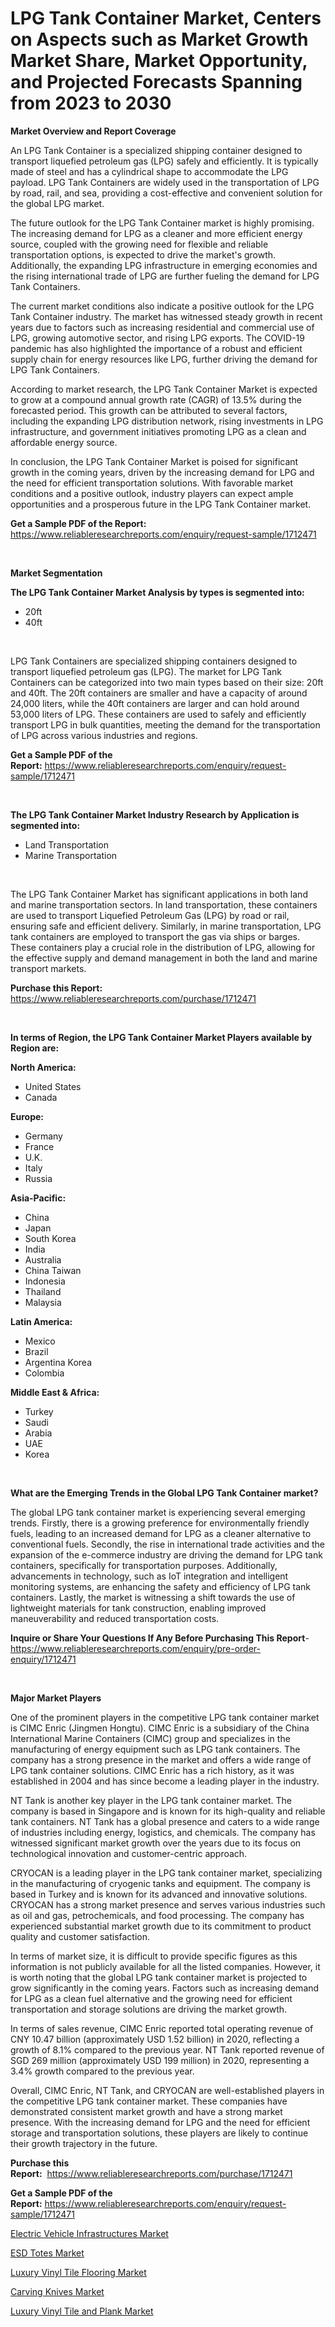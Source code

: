 <p><h1>LPG Tank Container Market, Centers on Aspects such as Market Growth Market Share, Market Opportunity, and Projected Forecasts Spanning from 2023 to 2030</h1></p><p><strong>Market Overview and Report Coverage</strong></p>
<p><p>An LPG Tank Container is a specialized shipping container designed to transport liquefied petroleum gas (LPG) safely and efficiently. It is typically made of steel and has a cylindrical shape to accommodate the LPG payload. LPG Tank Containers are widely used in the transportation of LPG by road, rail, and sea, providing a cost-effective and convenient solution for the global LPG market.</p><p>The future outlook for the LPG Tank Container market is highly promising. The increasing demand for LPG as a cleaner and more efficient energy source, coupled with the growing need for flexible and reliable transportation options, is expected to drive the market's growth. Additionally, the expanding LPG infrastructure in emerging economies and the rising international trade of LPG are further fueling the demand for LPG Tank Containers.</p><p>The current market conditions also indicate a positive outlook for the LPG Tank Container industry. The market has witnessed steady growth in recent years due to factors such as increasing residential and commercial use of LPG, growing automotive sector, and rising LPG exports. The COVID-19 pandemic has also highlighted the importance of a robust and efficient supply chain for energy resources like LPG, further driving the demand for LPG Tank Containers.</p><p>According to market research, the LPG Tank Container Market is expected to grow at a compound annual growth rate (CAGR) of 13.5% during the forecasted period. This growth can be attributed to several factors, including the expanding LPG distribution network, rising investments in LPG infrastructure, and government initiatives promoting LPG as a clean and affordable energy source.</p><p>In conclusion, the LPG Tank Container Market is poised for significant growth in the coming years, driven by the increasing demand for LPG and the need for efficient transportation solutions. With favorable market conditions and a positive outlook, industry players can expect ample opportunities and a prosperous future in the LPG Tank Container market.</p></p>
<p><strong>Get a Sample PDF of the Report:</strong> <a href="https://www.reliableresearchreports.com/enquiry/request-sample/1712471">https://www.reliableresearchreports.com/enquiry/request-sample/1712471</a></p>
<p>&nbsp;</p>
<p><strong>Market Segmentation</strong></p>
<p><strong>The LPG Tank Container Market Analysis by types is segmented into:</strong></p>
<p><ul><li>20ft</li><li>40ft</li></ul></p>
<p>&nbsp;</p>
<p><p>LPG Tank Containers are specialized shipping containers designed to transport liquefied petroleum gas (LPG). The market for LPG Tank Containers can be categorized into two main types based on their size: 20ft and 40ft. The 20ft containers are smaller and have a capacity of around 24,000 liters, while the 40ft containers are larger and can hold around 53,000 liters of LPG. These containers are used to safely and efficiently transport LPG in bulk quantities, meeting the demand for the transportation of LPG across various industries and regions.</p></p>
<p><strong>Get a Sample PDF of the Report:</strong>&nbsp;<a href="https://www.reliableresearchreports.com/enquiry/request-sample/1712471">https://www.reliableresearchreports.com/enquiry/request-sample/1712471</a></p>
<p>&nbsp;</p>
<p><strong>The LPG Tank Container Market Industry Research by Application is segmented into:</strong></p>
<p><ul><li>Land Transportation</li><li>Marine Transportation</li></ul></p>
<p>&nbsp;</p>
<p><p>The LPG Tank Container Market has significant applications in both land and marine transportation sectors. In land transportation, these containers are used to transport Liquefied Petroleum Gas (LPG) by road or rail, ensuring safe and efficient delivery. Similarly, in marine transportation, LPG tank containers are employed to transport the gas via ships or barges. These containers play a crucial role in the distribution of LPG, allowing for the effective supply and demand management in both the land and marine transport markets.</p></p>
<p><strong>Purchase this Report:</strong>&nbsp; <a href="https://www.reliableresearchreports.com/purchase/1712471">https://www.reliableresearchreports.com/purchase/1712471</a></p>
<p>&nbsp;</p>
<p><strong>In terms of Region, the LPG Tank Container Market Players available by Region are:</strong></p>
<p>
    <p> <strong> North America: </strong>
        <ul>
            <li>United States</li>
            <li>Canada</li>
        </ul>
        </p> 
    <p> <strong> Europe: </strong>
        <ul>
            <li>Germany</li>
            <li>France</li>
            <li>U.K.</li>
            <li>Italy</li>
            <li>Russia</li>
        </ul>
        </p> 
    <p> <strong> Asia-Pacific: </strong>
        <ul>
            <li>China</li>
            <li>Japan</li>
            <li>South Korea</li>
            <li>India</li>
            <li>Australia</li>
            <li>China Taiwan</li>
            <li>Indonesia</li>
            <li>Thailand</li>
            <li>Malaysia</li>
        </ul>
        </p> 
    <p> <strong> Latin America: </strong>
        <ul>
            <li>Mexico</li>
            <li>Brazil</li>
            <li>Argentina Korea</li>
            <li>Colombia</li>
        </ul>
        </p> 
    <p> <strong> Middle East & Africa: </strong>
        <ul>
            <li>Turkey</li>
            <li>Saudi</li>
            <li>Arabia</li>
            <li>UAE</li>
            <li>Korea</li>
        </ul>
    </p>
    </p>
<p>&nbsp;</p>
<p><strong>What are the Emerging Trends in the Global LPG Tank Container market?</strong></p>
<p><p>The global LPG tank container market is experiencing several emerging trends. Firstly, there is a growing preference for environmentally friendly fuels, leading to an increased demand for LPG as a cleaner alternative to conventional fuels. Secondly, the rise in international trade activities and the expansion of the e-commerce industry are driving the demand for LPG tank containers, specifically for transportation purposes. Additionally, advancements in technology, such as IoT integration and intelligent monitoring systems, are enhancing the safety and efficiency of LPG tank containers. Lastly, the market is witnessing a shift towards the use of lightweight materials for tank construction, enabling improved maneuverability and reduced transportation costs.</p></p>
<p><strong>Inquire or Share Your Questions If Any Before Purchasing This Report</strong>- <a href="https://www.reliableresearchreports.com/enquiry/pre-order-enquiry/1712471">https://www.reliableresearchreports.com/enquiry/pre-order-enquiry/1712471</a></p>
<p>&nbsp;</p>
<p><strong>Major Market Players</strong></p>
<p><p>One of the prominent players in the competitive LPG tank container market is CIMC Enric (Jingmen Hongtu). CIMC Enric is a subsidiary of the China International Marine Containers (CIMC) group and specializes in the manufacturing of energy equipment such as LPG tank containers. The company has a strong presence in the market and offers a wide range of LPG tank container solutions. CIMC Enric has a rich history, as it was established in 2004 and has since become a leading player in the industry.</p><p>NT Tank is another key player in the LPG tank container market. The company is based in Singapore and is known for its high-quality and reliable tank containers. NT Tank has a global presence and caters to a wide range of industries including energy, logistics, and chemicals. The company has witnessed significant market growth over the years due to its focus on technological innovation and customer-centric approach.</p><p>CRYOCAN is a leading player in the LPG tank container market, specializing in the manufacturing of cryogenic tanks and equipment. The company is based in Turkey and is known for its advanced and innovative solutions. CRYOCAN has a strong market presence and serves various industries such as oil and gas, petrochemicals, and food processing. The company has experienced substantial market growth due to its commitment to product quality and customer satisfaction.</p><p>In terms of market size, it is difficult to provide specific figures as this information is not publicly available for all the listed companies. However, it is worth noting that the global LPG tank container market is projected to grow significantly in the coming years. Factors such as increasing demand for LPG as a clean fuel alternative and the growing need for efficient transportation and storage solutions are driving the market growth.</p><p>In terms of sales revenue, CIMC Enric reported total operating revenue of CNY 10.47 billion (approximately USD 1.52 billion) in 2020, reflecting a growth of 8.1% compared to the previous year. NT Tank reported revenue of SGD 269 million (approximately USD 199 million) in 2020, representing a 3.4% growth compared to the previous year.</p><p>Overall, CIMC Enric, NT Tank, and CRYOCAN are well-established players in the competitive LPG tank container market. These companies have demonstrated consistent market growth and have a strong market presence. With the increasing demand for LPG and the need for efficient storage and transportation solutions, these players are likely to continue their growth trajectory in the future.</p></p>
<p><strong>Purchase this Report:</strong>&nbsp;&nbsp;<a href="https://www.reliableresearchreports.com/purchase/1712471">https://www.reliableresearchreports.com/purchase/1712471</a></p>
<p></p>
<p><strong>Get a Sample PDF of the Report:</strong>&nbsp;<a href="https://www.reliableresearchreports.com/enquiry/request-sample/1712471">https://www.reliableresearchreports.com/enquiry/request-sample/1712471</a></p>
<p><p><a href="https://medium.com/@jewelmohr/electric-vehicle-infrastructures-market-size-cagr-trends-2024-2030-a45abf1c5f65">Electric Vehicle Infrastructures Market</a></p><p><a href="https://github.com/castoriffic/Market-Research-Report-List-1/blob/main/esd-totes-market.md">ESD Totes Market</a></p><p><a href="https://issuu.com/reportprime-2/docs/luxury-vinyl-tile-flooring-market-size-2030.pptx?fr=xKAE9_zU1NQ">Luxury Vinyl Tile Flooring Market</a></p><p><a href="https://github.com/mabutironaldo/Market-Research-Report-List-1/blob/main/carving-knives-market.md">Carving Knives Market</a></p><p><a href="https://issuu.com/reportprime-2/docs/luxury-vinyl-tile-and-plank-market-size-2030.pptx?fr=xKAE9_zU1NQ">Luxury Vinyl Tile and Plank Market</a></p></p>